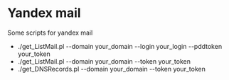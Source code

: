 # Yandex mail
Some scripts for yandex mail

- ./get_ListMail.pl --domain your_domain --login your_login --pddtoken your_token
- ./get_ListMail.pl --domain your_domain --token your_token
- ./get_DNSRecords.pl --domain your_domain --token your_token
